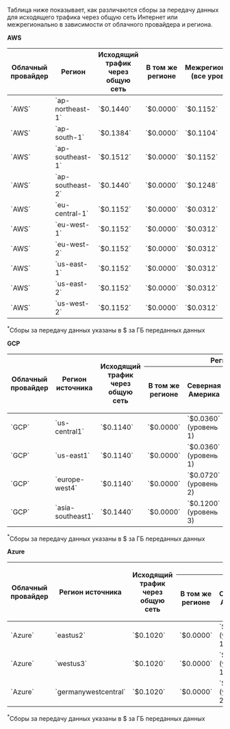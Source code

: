 Таблица ниже показывает, как различаются сборы за передачу данных для исходящего трафика через общую сеть Интернет или межрегионально в зависимости от облачного провайдера и региона.

**AWS**

<table style={{ textAlign: 'center' }}>
    <thead >
        <tr>
            <th>Облачный провайдер</th>
            <th>Регион</th>
            <th>Исходящий трафик через общую сеть</th>
            <th>В том же регионе</th>
            <th>Межрегиональный <br/> (все уровень 1)</th>
        </tr>
    </thead>
    <tbody>
        <tr>
            <td>`AWS`</td>
            <td>`ap-northeast-1`</td>
            <td>`$0.1440`</td>
            <td>`$0.0000`</td>
            <td>`$0.1152`</td>
        </tr>
        <tr>
            <td>`AWS`</td>
            <td>`ap-south-1`</td>
            <td>`$0.1384`</td>
            <td>`$0.0000`</td>
            <td>`$0.1104`</td>
        </tr>
        <tr>
            <td>`AWS`</td>
            <td>`ap-southeast-1`</td>
            <td>`$0.1512`</td>
            <td>`$0.0000`</td>
            <td>`$0.1152`</td>
        </tr>
        <tr>
            <td>`AWS`</td>
            <td>`ap-southeast-2`</td>
            <td>`$0.1440`</td>
            <td>`$0.0000`</td>
            <td>`$0.1248`</td>
        </tr>
        <tr>
            <td>`AWS`</td>
            <td>`eu-central-1`</td>
            <td>`$0.1152`</td>
            <td>`$0.0000`</td>
            <td>`$0.0312`</td>
        </tr>
        <tr>
            <td>`AWS`</td>
            <td>`eu-west-1`</td>
            <td>`$0.1152`</td>
            <td>`$0.0000`</td>
            <td>`$0.0312`</td>
        </tr>
        <tr>
            <td>`AWS`</td>
            <td>`eu-west-2`</td>
            <td>`$0.1152`</td>
            <td>`$0.0000`</td>
            <td>`$0.0312`</td>
        </tr>
        <tr>
            <td>`AWS`</td>
            <td>`us-east-1`</td>
            <td>`$0.1152`</td>
            <td>`$0.0000`</td>
            <td>`$0.0312`</td>
        </tr>
        <tr>
            <td>`AWS`</td>
            <td>`us-east-2`</td>
            <td>`$0.1152`</td>
            <td>`$0.0000`</td>
            <td>`$0.0312`</td>
        </tr>
        <tr>
            <td>`AWS`</td>
            <td>`us-west-2`</td>
            <td>`$0.1152`</td>
            <td>`$0.0000`</td>
            <td>`$0.0312`</td>
        </tr>
    </tbody>
</table>

$^*$Сборы за передачу данных указаны в $ за ГБ переданных данных

**GCP**

<table style={{ textAlign: 'center' }}>
    <thead>
    <tr>
        <th rowSpan="2">Облачный провайдер</th>
        <th rowSpan="2">Регион источника</th>
        <th rowSpan="2">Исходящий трафик через общую сеть</th>
        <th colSpan="5">Регион назначения</th>
    </tr>
    <tr>
        <th>В том же регионе</th>
        <th>Северная Америка</th>
        <th>Европа</th>
        <th>Азия, Океания</th>
        <th>Ближний Восток, Южная Америка, Африка</th>
    </tr>
    </thead>
    <tbody>
    <tr>
        <td>`GCP`</td>
        <td>`us-central1`</td>
        <td>`$0.1140`</td>
        <td>`$0.0000`</td>
        <td>`$0.0360` (уровень 1)</td>
        <td>`$0.0720` (уровень 2)</td>
        <td>`$0.1200` (уровень 3)</td>
        <td>`$0.1620` (уровень 4)</td>
    </tr>
    <tr>
        <td>`GCP`</td>
        <td>`us-east1`</td>
        <td>`$0.1140`</td>
        <td>`$0.0000`</td>
        <td>`$0.0360` (уровень 1)</td>
        <td>`$0.0720` (уровень 2)</td>
        <td>`$0.1200` (уровень 3)</td>
        <td>`$0.1620` (уровень 4)</td>
    </tr>
    <tr>
        <td>`GCP`</td>
        <td>`europe-west4`</td>
        <td>`$0.1140`</td>
        <td>`$0.0000`</td>
        <td>`$0.0720` (уровень 2)</td>
        <td>`$0.0360` (уровень 1)</td>
        <td>`$0.1200` (уровень 3)</td>
        <td>`$0.1620` (уровень 4)</td>
    </tr>
    <tr>
        <td>`GCP`</td>
        <td>`asia-southeast1`</td>
        <td>`$0.1440`</td>
        <td>`$0.0000`</td>
        <td>`$0.1200` (уровень 3)</td>
        <td>`$0.1200` (уровень 3)</td>
        <td>`$0.1200` (уровень 3)</td>
        <td>`$0.1620` (уровень 4)</td>
    </tr>
    </tbody>
</table>

$^*$Сборы за передачу данных указаны в $ за ГБ переданных данных

**Azure**

<table style={{ textAlign: 'center' }}>
    <thead>
    <tr>
        <th rowSpan="2">Облачный провайдер</th>
        <th rowSpan="2">Регион источника</th>
        <th rowSpan="2">Исходящий трафик через общую сеть</th>
        <th colSpan="5">Регион назначения</th>
    </tr>
    <tr>
        <th>В том же регионе</th>
        <th>Северная Америка</th>
        <th>Европа</th>
        <th>Азия, Океания</th>
        <th>Ближний Восток, Южная Америка, Африка</th>
    </tr>
    </thead>
    <tbody>
    <tr>
        <td>`Azure`</td>
        <td>`eastus2`</td>
        <td>`$0.1020`</td>
        <td>`$0.0000`</td>
        <td>`$0.0300` (уровень 1)</td>
        <td>`$0.0660` (уровень 2)</td>
        <td>`$0.0660` (уровень 2)</td>
        <td>`$0.0660` (уровень 2)</td>
    </tr>
    <tr>
        <td>`Azure`</td>
        <td>`westus3`</td>
        <td>`$0.1020`</td>
        <td>`$0.0000`</td>
        <td>`$0.0300` (уровень 1)</td>
        <td>`$0.0660` (уровень 2)</td>
        <td>`$0.0660` (уровень 2)</td>
        <td>`$0.0660` (уровень 2)</td>
    </tr>
    <tr>
        <td>`Azure`</td>
        <td>`germanywestcentral`</td>
        <td>`$0.1020`</td>
        <td>`$0.0000`</td>
        <td>`$0.0660` (уровень 2)</td>
        <td>`$0.0300` (уровень 1)</td>
        <td>`$0.0660` (уровень 2)</td>
        <td>`$0.0660` (уровень 2)</td>
    </tr>
    </tbody>
</table>

$^*$Сборы за передачу данных указаны в $ за ГБ переданных данных
